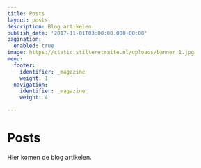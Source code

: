 ```yaml
---
title: Posts
layout: posts
description: Blog artikelen
publish_date: '2017-11-01T03:00:00.000+00:00'
pagination:
  enabled: true
image: https://static.stilteretraite.nl/uploads/banner 1.jpg
menu:
  footer:
    identifier: _magazine
    weight: 1
  navigation:
    identifier: _magazine
    weight: 4

---
```

# Posts

Hier komen de blog artikelen.
